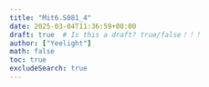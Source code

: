 ```yaml
---
title: "Mit6.S081_4"
date: 2025-03-04T11:36:59+08:00
draft: true  # Is this a draft? true/false！！！
author: ["Yeelight"]
math: false
toc: true
excludeSearch: true
---
```


